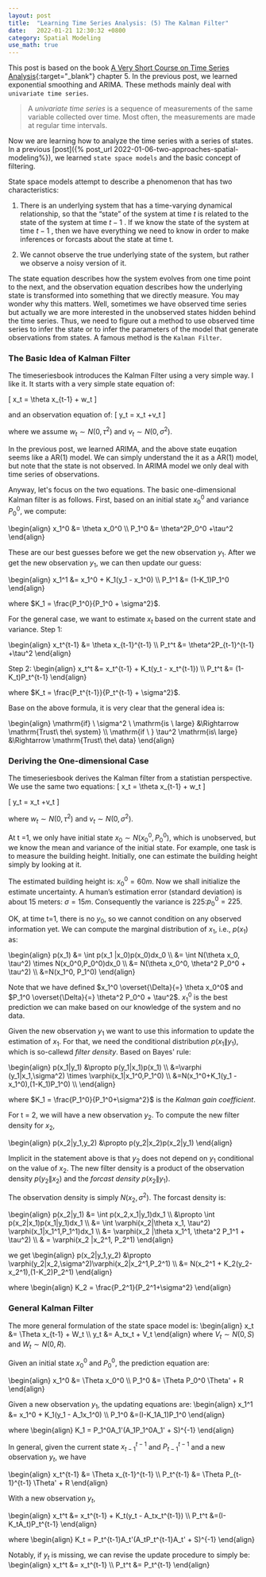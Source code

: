 ```yaml
---
layout: post
title:  "Learning Time Series Analysis: (5) The Kalman Filter"
date:   2022-01-21 12:30:32 +0800
category: Spatial Modeling
use_math: true
---
```


This post is based on the book [A Very Short Course on Time Series Analysis](https://bookdown.org/rdpeng/timeseriesbook/){:target="_blank"} chapter 5. In the previous post, we learned exponential smoothing and ARIMA. These methods mainly deal with `univariate time series`.

> A *univariate time series* is a sequence of measurements of the same variable collected over time. Most often, the measurements are made at regular time intervals.

Now we are learning how to analyze the time series with a series of states. In a previous [post]({% post_url 2022-01-06-two-approaches-spatial-modeling%}), we learned `state space models` and the basic concept of filtering. 

State space models attempt to describe a phenomenon that has two characteristics:

1. There is an underlying system that has a time-varying dynamical relationship, so that the “state” of the system at time $t$ is related to the state of the system at time $t−1$ . If we know the state of the system at time $t−1$ , then we have everything we need to know in order to make inferences or forcasts about the state at time t.

2. We cannot observe the true underlying state of the system, but rather we observe a noisy version of it.

The state equation describes how the system evolves from one time point to the next, and the observation equation describes how the underlying state is transformed into something that we directly measure. You may wonder why this matters. Well, sometimes we have observed time series but actually we are more interested in the unobserved states hidden behind the time series. Thus, we need to figure out a method to use observed time series to infer the state or to infer the parameters of the model that generate observations from states. A famous method is the `Kalman Filter`. 

### The Basic Idea of Kalman Filter
The timeseriesbook introduces the Kalman Filter using a very simple way. I like it. It starts with a very simple state equation of: 

\[
x_t = \theta x_{t-1} + w_t
\]

and an observation equation of:
\[
y_t = x_t +v_t
\]

where we assume $w_t \sim N(0, \tau^2)$ and $v_t \sim N(0, \sigma^2)$.

In the previous post, we learned ARIMA, and the above state euqation seems like a AR(1) model. We can simply understand the it as a AR(1) model, but note that the state is not observed. In ARIMA model we only deal with time series of observations.

Anyway, let's focus on the two equations. The basic one-dimensional Kalman filter is as follows. First, based on an initial state $x_0^0$ and variance $P_0^0$, we compute:

\begin{align}
x_1^0 &= \theta x_0^0 \\\\ 
P_1^0 &= \theta^2P_0^0 +\tau^2
\end{align}

These are our best guesses before we get the new observation $y_1$. After we get the new observation $y_1$, we can then update our guess:

\begin{align}
x_1^1 &= x_1^0 + K_1(y_1 - x_1^0) \\\\ 
P_1^1 &= (1-K_1)P_1^0
\end{align}

where $K_1 = \frac{P_1^0}{P_1^0 + \sigma^2}$. 

For the general case, we want to estimate $x_t$ based on the current state and variance. Step 1:

\begin{align}
x_t^{t-1} &= \theta x_{t-1}^{t-1} \\\\ 
P_t^t &= \theta^2P_{t-1}^{t-1} +\tau^2
\end{align}

Step 2:
\begin{align}
x_t^t &= x_t^{t-1} + K_t(y_t - x_t^{t-1}) \\\\ 
P_t^t &= (1-K_t)P_t^{t-1}
\end{align}

where $K_t = \frac{P_t^{t-1}}{P_t^{t-1} + \sigma^2}$. 

Base on the above formula, it is very clear that the general idea is:

\begin{align}
\mathrm{if} \ \sigma^2 \ \mathrm{is \ large} &\Rightarrow \mathrm{Trust\ the\ system} \\\\ 
\mathrm{if \ } \tau^2 \mathrm{is\ large} &\Rightarrow \mathrm{Trust\ the\ data}
\end{align}

### Deriving the One-dimensional Case
The timeseriesbook derives the Kalman filter from a statistian perspective. We use the same two equations:
\[
x_t = \theta x_{t-1} + w_t
\]

\[
y_t = x_t +v_t
\]

where $w_t \sim N(0, \tau^2)$ and $v_t \sim N(0, \sigma^2)$.

At t =1, we only have initial state $x_0 \sim N(x_0^0, P_0^0)$, which is unobserved, but we know the mean and variance of the initial state. For example, one task is to measure the building height. Initially, one can estimate the building height simply by looking at it.

The estimated building height is: $x_0^0=60m$. Now we shall initialize the estimate uncertainty. A human’s estimation error (standard deviation) is about 15 meters: $\sigma=15m$. Consequently the variance is 225:$p_0^0=225$.

OK, at time t=1, there is no $y_0$, so we cannot condition on any observed information yet. We can compute the marginal distribution of $x_1$, i.e., $p(x_1)$ as:

\begin{align}
p(x_1) &= \int p(x_1 |x_0)p(x_0)dx_0 \\\\ 
&= \int N(\theta x_0, \tau^2) \times N(x_0^0,P_0^0)dx_0 \\\\ 
&= N(\theta x_0^0, \theta^2 P_0^0 + \tau^2) \\\\ 
&=N(x_1^0, P_1^0)
\end{align}

Note that we have defined $x_1^0 \overset{\Delta}{=} \theta x_0^0$ and $P_1^0 \overset{\Delta}{=} \theta^2 P_0^0 + \tau^2$. $x_1^0$ is the best prediction we can make based on our knowledge of the system and no data.

Given the new observation $y_1$ we want to use this information to update the estimation of $x_1$. For that, we need the conditional distribution $p(x_1\|y_1)$, which is so-callewd *filter density*. Based on Bayes' rule:

\begin{align}
p(x_1|y_1) &\propto p(y_1|x_1)p(x_1) \\\\ 
&=\varphi (y_1|x_1,\sigma^2) \times \varphi(x_1|x_1^0,P_1^0) \\\\ 
&=N(x_1^0+K_1(y_1 - x_1^0),(1-K_1)P_1^0) \\\\ 
\end{align}

where $K_1 = \frac{P_1^0}{P_1^0+\sigma^2}$ is the *Kalman gain coefficient*.

For t = 2, we will have a new observation $y_2$. To compute the new filter density for $x_2$,

\begin{align}
p(x_2|y_1,y_2) &\propto p(y_2|x_2)p(x_2|y_1) 
\end{align}

Implicit in the statement above is that $y_2$ does not depend on $y_1$ conditional on the value of $x_2$. The new filter density is a product of the observation density $p(y_2\|x_2)$ and the *forcast density* $p(x_2\|y_1)$. 

The observation density is simply $N(x_2,\sigma^2)$. The forcast density is:

\begin{align}
p(x_2|y_1) &= \int p(x_2,x_1|y_1)dx_1 \\\\ 
&\propto \int p(x_2|x_1)p(x_1|y_1)dx_1 \\\\ 
&= \int \varphi(x_2|\theta x_1, \tau^2) \varphi(x_1|x_1^1,P_1^1)dx_1 \\\\ 
&= \varphi(x_2 |\theta x_1^1, \theta^2 P_1^1 + \tau^2) \\\\ 
& = \varphi(x_2 |x_2^1, P_2^1)
\end{align}

we get
\begin{align}
p(x_2|y_1,y_2) &\propto \varphi(y_2|x_2,\sigma^2)\varphi(x_2|x_2^1,P_2^1) \\\\ 
&= N(x_2^1 + K_2(y_2-x_2^1),(1-K_2)P_2^1)
\end{align}

where 
\begin{align}
K_2 = \frac{P_2^1}{P_2^1+\sigma^2}
\end{align}

### General Kalman Filter

The more general formulation of the state space model is:
\begin{align}
x_t &= \Theta x_{t-1} + W_t \\\\ 
y_t &= A_tx_t + V_t
\end{align}
where $V_t \sim N(0, S)$ and $W_t \sim N(0, R)$.

Given an initial state $x_0^0$ and $P_0^0$, the prediction equation are:

\begin{align}
x_1^0 &= \Theta x_0^0 \\\\ 
P_1^0 &= \Theta P_0^0 \Theta' + R
\end{align}

Given a new observation $y_1$, the updating equations are:
\begin{align}
x_1^1 &= x_1^0 + K_1(y_1 - A_1x_1^0) \\\\ 
P_1^0 &=(I-K_1A_1)P_1^0 
\end{align}

where
\begin{align}
K_1 = P_1^0A_1'(A_1P_1^0A_1' + S)^{-1}
\end{align}

In general, given the current state $x_{t-1}^{t-1}$ and $P_{t-1}^{t-1}$ and a new observation $y_t$, we have

\begin{align}
x_t^{t-1} &= \Theta x_{t-1}^{t-1} \\\\ 
P_t^{t-1} &= \Theta P_{t-1}^{t-1} \Theta' + R
\end{align}

With a new observation $y_t$,

\begin{align}
x_t^t &= x_t^{t-1} + K_t(y_t - A_tx_t^{t-1}) \\\\ 
P_t^t &=(I-K_tA_t)P_t^{t-1} 
\end{align}

where
\begin{align}
K_t = P_t^{t-1}A_t'(A_tP_t^{t-1}A_t' + S)^{-1}
\end{align}

Notably, if $y_t$ is missing, we can revise the update procedure to simply be:
\begin{align}
x_t^t &= x_t^{t-1} \\\\ 
P_t^t &= P_t^{t-1}
\end{align}
